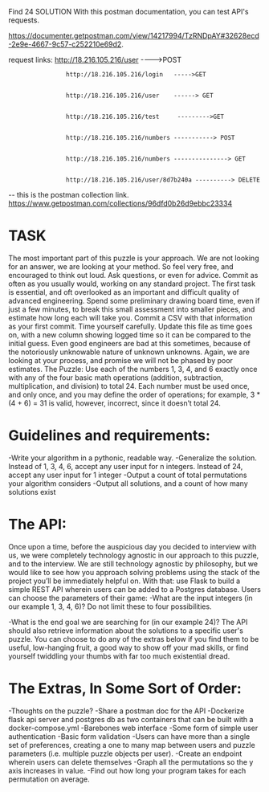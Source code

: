 Find 24
SOLUTION
With this postman documentation, you can test API's requests.


https://documenter.getpostman.com/view/14217994/TzRNDpAY#32628ecd-2e9e-4667-9c57-c252210e69d2.


request links: http://18.216.105.216/user  ---->POST

                    http://18.216.105.216/login   ----->GET


                    http://18.216.105.216/user    ------> GET


                    http://18.216.105.216/test     --------->GET


                    http://18.216.105.216/numbers -----------> POST


                    http://18.216.105.216/numbers ---------------> GET


                    http://18.216.105.216/user/8d7b240a ----------> DELETE





--  this is the postman collection link. https://www.getpostman.com/collections/96dfd0b26d9ebbc23334


# TASK
The most important part of this puzzle is your approach. We are not looking for an answer, we are looking at your method. So feel very free, and encouraged to think out loud. Ask questions, or even for advice. Commit as often as you usually would, working on any standard project.
The first task is essential, and oft overlooked as an important and difficult quality of advanced engineering. Spend some preliminary drawing board time, even if just a few minutes, to break this small assessment into smaller pieces, and estimate how long each will take you. Commit a CSV with that information as your first commit. Time yourself carefully. Update this file as time goes on, with a new column showing logged time so it can be compared to the initial guess. Even good engineers are bad at this sometimes, because of the notoriously unknowable nature of unknown unknowns. Again, we are looking at your process, and promise we will not be phased by poor estimates.
The Puzzle:
Use each of the numbers 1, 3, 4, and 6 exactly once with any of the four basic math operations (addition, subtraction, multiplication, and division) to total 24. Each number must be used once, and only once, and you may define the order of operations; for example, 3 * (4 + 6) = 31 is valid, however, incorrect, since it doesn’t total 24.
# Guidelines and requirements:
-Write your algorithm in a pythonic, readable way.
-Generalize the solution. Instead of 1, 3, 4, 6, accept any user input for n integers. Instead of 24, accept any user input for 1 integer
-Output a count of total permutations your algorithm considers
-Output all solutions, and a count of how many solutions exist
# The API:
Once upon a time, before the auspicious day you decided to interview with us, we were completely technology agnostic in our approach to this puzzle, and to the interview. We are still technology agnostic by philosophy, but we would like to see how you approach solving problems using the stack of the project you’ll be immediately helpful on.
With that: use Flask to build a simple REST API wherein users can be added to a Postgres database. Users can choose the parameters of their game:
-What are the input integers (in our example 1, 3, 4, 6)? Do not limit these to four possibilities.

-What is the end goal we are searching for (in our example 24)? 
The API should also retrieve information about the solutions to a specific user's puzzle.
You can choose to do any of the extras below if you find them to be useful, low-hanging fruit, a good way to show off your mad skills, or find yourself twiddling your thumbs with far too much existential dread.
# The Extras, In Some Sort of Order:
-Thoughts on the puzzle?
-Share a postman doc for the API
-Dockerize flask api server and postgres db as two containers that can be built with a docker-compose.yml
-Barebones web interface
-Some form of simple user authentication
-Basic form validation
-Users can have more than a single set of preferences, creating a one to many map between users and puzzle parameters (i.e. multiple puzzle objects per user).
-Create an endpoint wherein users can delete themselves
-Graph all the permutations so the y axis increases in value.
-Find out how long your program takes for each permutation on average.
